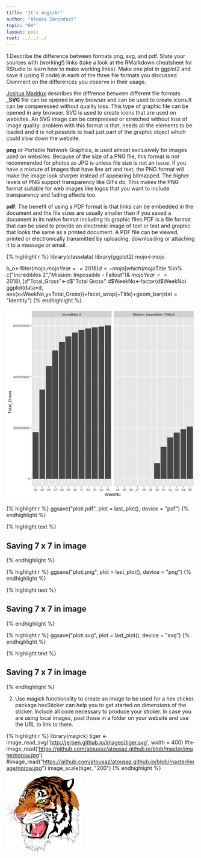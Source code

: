 ```yaml
---
title: "It's magick!"
author: "Atousa Zarindast"
topic: "08"
layout: post
root: ../../../
---
```


1.Describe the difference between formats png, svg, and pdf. State your sources with (working!) links (take a look at the RMarkdown cheatsheet for RStudio to learn how to make working links). Make one plot in ggplot2 and save it (using R code) in each of the three file formats you discussed. Comment on the differences you observe in their usage. 



 [Joshua Maddux](https://www.95visual.com/blog/svg-pdf-jpg-png-whats-the-difference) describes the diffrence between different file formats.
___SVG__ file can be opened in any browser and can be used to create icons.It can be comperessed without quality loss. This type of graphic file can be opened in any browser. SVG is used to create icons that are used on websites. An SVG image can be compressed or stretched without loss of image quality. problem with this format is that, needs all the elements to be loaded and it is not possible to load just part of the graphic object which could slow down the website.

__png__ or Portable Network Graphics,  is used almost exclusively for images used on websites. Because of the size of a PNG file, this format is not recommended for photos as JPG is unless file size is not an issue. If you have a mixture of images that have line art and text, the PNG format will make the image look sharper instead of appearing bitmapped. The higher levels of PNG support transparency like GIFs do. This makes the PNG format suitable for web images like logos that you want to include transparency and fading effects too.



__pdf__: The benefit of using a PDF format is that links can be embedded in the document and the file sizes are usually smaller than if you saved a document in its native format including its graphic files.PDF is a file format that can be used to provide an electronic image of text or text and graphic that looks the same as a printed document. A PDF file can be viewed, printed or electronically transmitted by uploading, downloading or attaching it to a message or email. 

{% highlight r %}
library(classdata)
library(ggplot2)
mojo<-mojo

b_o<-filter(mojo,mojo$Year==2018)
d<-mojo[which(mojo$Title %in% c("Incredibles 2","Mission: Impossible - Fallout")& mojo$Year==2018),]
d$"Total_Gross"<-d$"Total Gross"
d$WeekNo<-factor(d$WeekNo)
ggplot(data=d, aes(x=WeekNo,y=Total_Gross))+facet_wrap(~Title)+geom_bar(stat = "Identity")
{% endhighlight %}

![center](./../figure/08/ZarindastAtousa/unnamed-chunk-1-1.png)

{% highlight r %}
ggsave("ploti.pdf", plot = last_plot(), device = "pdf")
{% endhighlight %}



{% highlight text %}
## Saving 7 x 7 in image
{% endhighlight %}



{% highlight r %}
ggsave("ploti.png", plot = last_plot(), device = "png")
{% endhighlight %}



{% highlight text %}
## Saving 7 x 7 in image
{% endhighlight %}



{% highlight r %}
ggsave("ploti.svg", plot = last_plot(), device = "svg")
{% endhighlight %}



{% highlight text %}
## Saving 7 x 7 in image
{% endhighlight %}

2. Use magick functionality to create an image to be used for a hex sticker. package hexSticker can help you to get started on dimensions of the sticker. Include all code necessary to produce your sticker. In case you are using local images, post those in a folder on your website and use the URL to link to them.


{% highlight r %}
library(magick)
tiger <- image_read_svg('http://jeroen.github.io/images/tiger.svg', width = 400)
#t<-image_read('https://github.com/atousaz/atousaz.github.io/blob/master/image/norow.jpg')
#image_read("https://github.com/atousaz/atousaz.github.io/blob/master/image/norow.jpg")
image_scale(tiger, "200")
{% endhighlight %}

![center](./../figure/08/ZarindastAtousa/unnamed-chunk-2-1.png)
